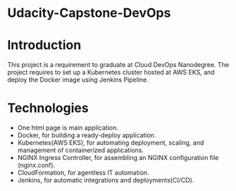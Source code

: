 # Udacity-Capstone-DevOps

# Introduction
This project is a requirement to graduate at Cloud DevOps Nanodegree. The project requires to set up a Kubernetes cluster hosted at AWS EKS, and deploy the Docker image using Jenkins Pipeline.

# Technologies
  * One html page is main application. </br>
  * Docker, for building a ready-deploy application. </br>
  * Kubernetes(AWS EKS), for automating deployment, scaling, and management of containerized applications. </br>
  * NGINX Ingress Controller, for assembling an NGINX configuration file (nginx.conf). </br>
  * CloudFormation, for agentless IT automation. </br>
  * Jenkins, for automatic integrations and deployments(CI/CD).

